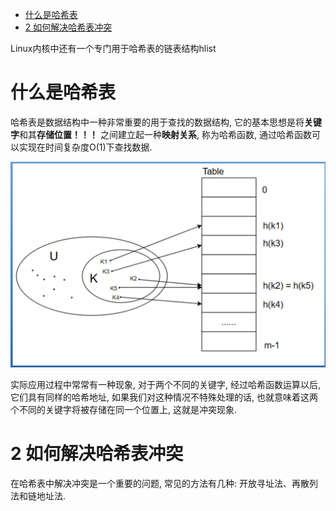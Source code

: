 
<!-- @import "[TOC]" {cmd="toc" depthFrom=1 depthTo=6 orderedList=false} -->

<!-- code_chunk_output -->

- [什么是哈希表](#什么是哈希表)
- [2 如何解决哈希表冲突](#2-如何解决哈希表冲突)

<!-- /code_chunk_output -->

Linux内核中还有一个专门用于哈希表的链表结构hlist

# 什么是哈希表

哈希表是数据结构中一种非常重要的用于查找的数据结构, 它的基本思想是将**关键字**和其**存储位置！！！** 之间建立起一种**映射关系**, 称为哈希函数, 通过哈希函数可以实现在时间复杂度O(1)下查找数据.

![2019-09-17-20-12-34.png](./images/2019-09-17-20-12-34.png)

实际应用过程中常常有一种现象, 对于两个不同的关键字, 经过哈希函数运算以后, 它们具有同样的哈希地址, 如果我们对这种情况不特殊处理的话, 也就意味着这两个不同的关键字将被存储在同一个位置上, 这就是冲突现象.

# 2 如何解决哈希表冲突

在哈希表中解决冲突是一个重要的问题, 常见的方法有几种: 开放寻址法、再散列法和链地址法.